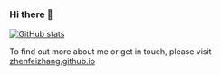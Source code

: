 ### Hi there 👋

<!--
**zhenfeizhang/zhenfeizhang** is a ✨ _special_ ✨ repository because its `README.md` (this file) appears on your GitHub profile.

Here are some ideas to get you started:

- 🔭 I’m currently working on ...
- 🌱 I’m currently learning ...
- 👯 I’m looking to collaborate on ...
- 🤔 I’m looking for help with ...
- 💬 Ask me about ...
- 📫 How to reach me: ...
- 😄 Pronouns: ...
- ⚡ Fun fact: ...
-->


[![GitHub stats](https://github-readme-stats.vercel.app/api?username=zhenfeizhang&count_private=true)](https://github.com/zhenfeizhang/github-readme-stats)

To find out more about me or get in touch, please visit
[zhenfeizhang.github.io](https://zhenfeizhang.github.io/)
